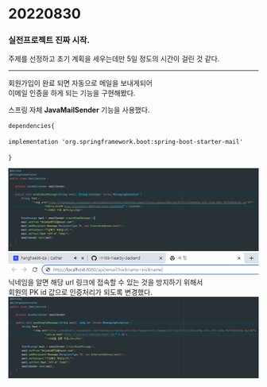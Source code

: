 # 20220830

### 실전프로젝트 진짜 시작.

주제를 선정하고 초기 계획을 세우는데만 5일 정도의 시간이 걸린 것 같다.

-----

회원가입이 완료 되면 자동으로 메일을 보내게되어   
이메일 인증을 하게 되는 기능을 구현해봤다.

스프링 자체 **JavaMailSender** 기능을 사용했다.

```
dependencies{

implementation 'org.springframework.boot:spring-boot-starter-mail'

}
```
<img src="https://github.com/projectmiluju/TIL/blob/main/202208/20220830/email.PNG" alt="email" width="1000"></img><br/>
<img src="https://github.com/projectmiluju/TIL/blob/main/202208/20220830/emailurl.PNG" alt="emailurl" width="1000"></img><br/>
닉네임을 알면 해당 url 링크에 접속할 수 있는 것을 방지하기 위해서    
회원의 PK id 값으로 인증처리가 되도록 변경했다.   
<img src="https://github.com/projectmiluju/TIL/blob/main/202208/20220830/emailid.PNG" alt="emailid" width="1000"></img><br/>
